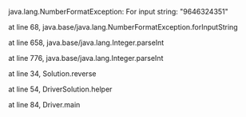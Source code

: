 java.lang.NumberFormatException: For input string: "9646324351"

at line 68, java.base/java.lang.NumberFormatException.forInputString

at line 658, java.base/java.lang.Integer.parseInt

at line 776, java.base/java.lang.Integer.parseInt

at line 34, Solution.reverse

at line 54, DriverSolution.helper

at line 84, Driver.main
